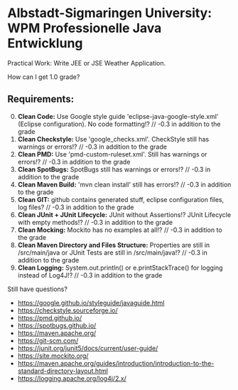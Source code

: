 # Albstadt-Sigmaringen University: WPM Professionelle Java Entwicklung

Practical Work: Write JEE or JSE Weather Application.

How can I get 1.0 grade?

## Requirements:

0. __Clean Code:__ Use Google style guide 'eclipse-java-google-style.xml' (Eclipse configuration). No code formatting!? // -0.3 in addition to the grade
1. __Clean Checkstyle:__ Use 'google_checks.xml'. CheckStyle still has warnings or errors!? // -0.3 in addition to the grade
2. __Clean PMD:__ Use 'pmd-custom-ruleset.xml'. Still has warnings or errors!? // -0.3 in addition to the grade
3. __Clean SpotBugs:__ SpotBugs still has warnings or errors!? // -0.3 in addition to the grade
4. __Clean Maven Build:__ 'mvn clean install' still has errors!? // -0.3 in addition to the grade
5. __Clean GIT:__ github contains generated stuff, eclipse configuration files, log files? // -0.3 in addition to the grade
6. __Clean JUnit + JUnit Lifecycle:__ JUnit without Assertions!? JUnit Lifecycle with empty methods!? // -0.3 in addition to the grade
7. __Clean Mocking:__ Mockito has no examples at all!? // -0.3 in addition to the grade
8. __Clean Maven Directory and Files Structure:__ Properties are still in /src/main/java or JUnit Tests are still in /src/main/java!? // -0.3 in addition to the grade
9. __Clean Logging:__ System.out.println() or e.printStackTrace() for logging instead of Log4J!? // -0.3 in addition to the grade

Still have questions?

- https://google.github.io/styleguide/javaguide.html
- https://checkstyle.sourceforge.io/
- https://pmd.github.io/
- https://spotbugs.github.io/
- https://maven.apache.org/
- https://git-scm.com/
- https://junit.org/junit5/docs/current/user-guide/
- https://site.mockito.org/
- https://maven.apache.org/guides/introduction/introduction-to-the-standard-directory-layout.html
- https://logging.apache.org/log4j/2.x/
